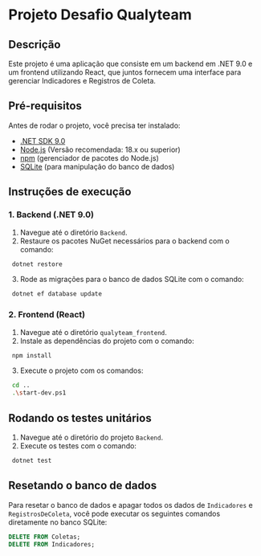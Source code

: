 # Projeto Desafio Qualyteam

## Descrição

Este projeto é uma aplicação que consiste em um backend em .NET 9.0 e um frontend utilizando React, que juntos fornecem uma interface para gerenciar Indicadores e Registros de Coleta. 

## Pré-requisitos

Antes de rodar o projeto, você precisa ter instalado:

- [.NET SDK 9.0](https://dotnet.microsoft.com/en-us/download/dotnet/9.0)
- [Node.js](https://nodejs.org/) (Versão recomendada: 18.x ou superior)
- [npm](https://www.npmjs.com/get-npm) (gerenciador de pacotes do Node.js)
- [SQLite](https://www.sqlite.org/download.html) (para manipulação do banco de dados)

## Instruções de execução

### 1. Backend (.NET 9.0)

1. Navegue até o diretório `Backend`.
2. Restaure os pacotes NuGet necessários para o backend com o comando:

```bash
 dotnet restore
```
3. Rode as migrações para o banco de dados SQLite com o comando:

```bash
 dotnet ef database update
```


### 2. Frontend (React)

1. Navegue até o diretório `qualyteam_frontend`.
2. Instale as dependências do projeto com o comando:

```bash
 npm install
```
3. Execute o projeto com os comandos:

```bash
 cd ..
 .\start-dev.ps1
```



## Rodando os testes unitários

1. Navegue até o diretório do projeto `Backend`.
2. Execute os testes com o comando:

```bash
 dotnet test
```

## Resetando o banco de dados

Para resetar o banco de dados e apagar todos os dados de `Indicadores` e `RegistrosDeColeta`, você pode executar os seguintes comandos diretamente no banco SQLite:

```sql
DELETE FROM Coletas;
DELETE FROM Indicadores;
```

